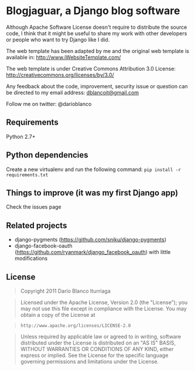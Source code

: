 # Blogjaguar, a Django blog software

Although Apache Software License doesn't require to distribute the source
code, I think that it might be useful to share my work with other
developers or people who want to try Django like I did.

The web template has been adapted by me and the original web template is available in:
http://www.iWebsiteTemplate.com/ 

The web template is under Creative Commons Attribution 3.0 License:
http://creativecommons.org/licenses/by/3.0/

Any feedback about the code, improvement, security issue or question can
be directed to my email address: dblancoit@gmail.com

Follow me on twitter: @darioblanco

## Requirements
Python 2.7+

## Python dependencies
Create a new virtualenv and run the following command:
``pip install -r requirements.txt``

## Things to improve (it was my first Django app)
Check the issues page

## Related projects
* django-pygments (https://github.com/sniku/django-pygments)
* django-facebook-oauth (https://github.com/ryanmark/django_facebook_oauth) with little modifications

## License
> Copyright 2011 Darío Blanco Iturriaga

> Licensed under the Apache License, Version 2.0 (the "License");
> you may not use this file except in compliance with the License.
> You may obtain a copy of the License at

>     http://www.apache.org/licenses/LICENSE-2.0

> Unless required by applicable law or agreed to in writing, software
> distributed under the License is distributed on an "AS IS" BASIS,
> WITHOUT WARRANTIES OR CONDITIONS OF ANY KIND, either express or implied.
> See the License for the specific language governing permissions and
> limitations under the License.
